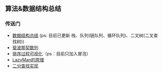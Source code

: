 ## 算法&数据结构总结

### 传送门

- [数据结构总结](https://github.com/careteenL/webFEDeveloper/blob/master/Front-end-knowledge/algorithm/20180611-algorithm-summary.md) (ps: 目前已更新 栈、队列(链队列、循环队列)、二叉树(二叉查找树))
- [斐波那契数列](https://github.com/careteenL/webFEDeveloper/blob/master/Front-end-knowledge/algorithm/20180627-fibonacci_sequence.md)
- [排序过程可视化](https://github.com/careteenL/webFEDeveloper/blob/master/Front-end-knowledge/algorithm/20180910-sort_visualization.md)（ps：目前只加入冒泡）
- [LazyMan的原理](https://github.com/careteenL/webFEDeveloper/blob/master/Front-end-knowledge/algorithm/20180911-lazy_man.md)
- [二分查找实现](https://github.com/careteenL/webFEDeveloper/blob/master/Front-end-knowledge/algorithm/20180911-bin_search.js)